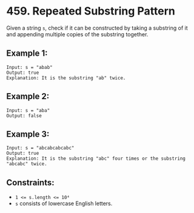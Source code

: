 # 459. Repeated Substring Pattern

Given a string `s`, check if it can be constructed by taking a substring of it and appending multiple copies of the substring together.

## Example 1:

```
Input: s = "abab"
Output: true
Explanation: It is the substring "ab" twice.
```

## Example 2:

```
Input: s = "aba"
Output: false
```

## Example 3:

```
Input: s = "abcabcabcabc"
Output: true
Explanation: It is the substring "abc" four times or the substring "abcabc" twice.
```

## Constraints:

- `1 <= s.length <= 10⁴`
- `s` consists of lowercase English letters.
